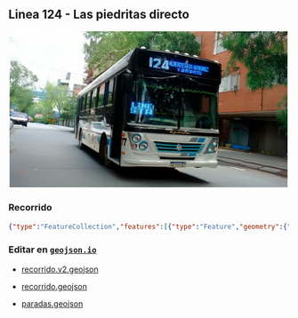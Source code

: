 ## Linea 124 - Las piedritas directo

<p align="center"><img src="../img/landscape.webp" width="500px" /></p>

### Recorrido

```geojson
{"type":"FeatureCollection","features":[{"type":"Feature","geometry":{"type":"LineString","coordinates":[[-65.131221,-26.798269],[-65.132372,-26.797142],[-65.132652,-26.796678],[-65.132573,-26.796623],[-65.132123,-26.796052],[-65.132283,-26.79602],[-65.134239,-26.795691],[-65.136257,-26.795322],[-65.136374,-26.79545],[-65.137278,-26.797001],[-65.137634,-26.797467],[-65.138312,-26.799064],[-65.139134,-26.800701],[-65.139594,-26.801795],[-65.139949,-26.803595],[-65.140266,-26.805411],[-65.140516,-26.807194],[-65.140513,-26.807392],[-65.140859,-26.809116],[-65.141433,-26.810876],[-65.142001,-26.812639],[-65.142517,-26.81405],[-65.143127,-26.815822],[-65.143676,-26.817256],[-65.144382,-26.818847],[-65.144475,-26.819043],[-65.145127,-26.820649],[-65.145818,-26.821958],[-65.145907,-26.822092],[-65.146944,-26.823564],[-65.147906,-26.824174],[-65.149814,-26.823981],[-65.151875,-26.824092],[-65.153937,-26.824226],[-65.156008,-26.824166],[-65.158039,-26.824109],[-65.16012,-26.824056],[-65.162224,-26.824002],[-65.164308,-26.823949],[-65.166341,-26.82389],[-65.168505,-26.823828],[-65.170498,-26.823665],[-65.170979,-26.823618],[-65.172967,-26.823761],[-65.174969,-26.823461],[-65.176944,-26.823001],[-65.177372,-26.822912],[-65.177714,-26.82284],[-65.179659,-26.822482],[-65.181732,-26.822111],[-65.183729,-26.821749],[-65.185767,-26.821393],[-65.18779,-26.821008],[-65.18984,-26.820709],[-65.191849,-26.820419],[-65.193613,-26.820153],[-65.194107,-26.820142],[-65.194179,-26.820254],[-65.194626,-26.82193],[-65.194774,-26.82252],[-65.194821,-26.82272],[-65.195218,-26.824408],[-65.19566,-26.82616],[-65.196098,-26.827916],[-65.196511,-26.829726],[-65.196772,-26.830874],[-65.196815,-26.831095],[-65.197207,-26.832833],[-65.197698,-26.834643],[-65.198129,-26.836459],[-65.198533,-26.838103],[-65.198947,-26.83935],[-65.199061,-26.839325],[-65.201004,-26.838907],[-65.202895,-26.838499],[-65.203053,-26.83845],[-65.204561,-26.838166],[-65.206524,-26.837751],[-65.208548,-26.837316],[-65.209275,-26.83713],[-65.211186,-26.836748],[-65.21247,-26.836467],[-65.212643,-26.836435],[-65.214064,-26.835984],[-65.214033,-26.835867],[-65.213784,-26.834906],[-65.213713,-26.83472],[-65.213325,-26.832992],[-65.212874,-26.831207],[-65.212779,-26.830779],[-65.212732,-26.830584],[-65.212319,-26.828867],[-65.212205,-26.828344],[-65.212115,-26.828032],[-65.211824,-26.826829],[-65.211505,-26.825622],[-65.210988,-26.823852],[-65.210762,-26.822886],[-65.210681,-26.822636],[-65.210206,-26.821269],[-65.210067,-26.821312],[-65.208935,-26.821579],[-65.208743,-26.821621],[-65.206793,-26.822008],[-65.204849,-26.822475],[-65.204432,-26.822511],[-65.203817,-26.822648],[-65.201902,-26.82307],[-65.200079,-26.82342],[-65.198561,-26.823647],[-65.198393,-26.823668],[-65.196466,-26.824027],[-65.195315,-26.824194],[-65.195156,-26.824139],[-65.195035,-26.823927],[-65.194603,-26.822181],[-65.194169,-26.820412],[-65.194007,-26.820217],[-65.193781,-26.820248],[-65.191938,-26.820512],[-65.191798,-26.820609],[-65.191738,-26.820791],[-65.191524,-26.820992],[-65.191323,-26.820947],[-65.191168,-26.820803],[-65.190788,-26.8207],[-65.188873,-26.820965],[-65.186812,-26.821313],[-65.184787,-26.821674],[-65.18277,-26.822043],[-65.18069,-26.822419],[-65.178652,-26.822809],[-65.176608,-26.82322],[-65.174935,-26.823626],[-65.174716,-26.823669],[-65.1728,-26.823981],[-65.170793,-26.824064],[-65.168692,-26.823853],[-65.166644,-26.823912],[-65.164523,-26.823969],[-65.162496,-26.824024],[-65.160408,-26.82408],[-65.158279,-26.824142],[-65.156214,-26.824198],[-65.154163,-26.824256],[-65.152132,-26.824406],[-65.150035,-26.82455],[-65.149259,-26.824821],[-65.149028,-26.825064],[-65.148643,-26.825288],[-65.148518,-26.825168],[-65.147193,-26.823855],[-65.14604,-26.822355],[-65.146018,-26.82234],[-65.145126,-26.820671],[-65.144375,-26.818955],[-65.14382,-26.817785],[-65.14319,-26.816047],[-65.142551,-26.814319],[-65.142516,-26.814204],[-65.141937,-26.812482],[-65.141819,-26.812173],[-65.141601,-26.81156],[-65.141054,-26.809847],[-65.140552,-26.808063],[-65.140332,-26.80623],[-65.140034,-26.804391],[-65.139774,-26.802516],[-65.139124,-26.800789],[-65.138249,-26.799144],[-65.138239,-26.799114],[-65.138236,-26.799112],[-65.138246,-26.799115],[-65.137919,-26.798446],[-65.136945,-26.797522],[-65.134983,-26.797818],[-65.132923,-26.798186],[-65.131137,-26.798336],[-65.131231,-26.798286]]},"properties":{"name":"Linea 124 - Las piedritas directo"}}]}
```

### Editar en [`geojson.io`](https://geojson.io/#map=11/-26.8139/-65.2008)

- [recorrido.v2.geojson](https://geojson.io/#data=data:text/x-url,https%3A%2F%2Fraw.githubusercontent.com%2FFrancoJavierGadea%2FTucuman-colectivos%2Frefs%2Fheads%2Fmain%2Fpublic%2Fdata%2Finterurbano%2F124%2Flas-piedritas-directo%2Frecorrido.v2.geojson)

- [recorrido.geojson](https://geojson.io/#data=data:text/x-url,https%3A%2F%2Fraw.githubusercontent.com%2FFrancoJavierGadea%2FTucuman-colectivos%2Frefs%2Fheads%2Fmain%2Fpublic%2Fdata%2Finterurbano%2F124%2Flas-piedritas-directo%2Frecorrido.geojson)

- [paradas.geojson](https://geojson.io/#data=data:text/x-url,https%3A%2F%2Fraw.githubusercontent.com%2FFrancoJavierGadea%2FTucuman-colectivos%2Frefs%2Fheads%2Fmain%2Fpublic%2Fdata%2Finterurbano%2F124%2Flas-piedritas-directo%2Fparadas.geojson)